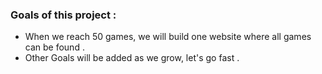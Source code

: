 ### Goals of this project :

- When we reach 50 games, we will build one website where all games can be found .
- Other Goals will be added as we grow, let's go fast .